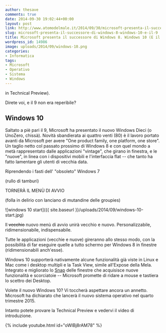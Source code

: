 ```yaml
---
author: thesave
comments: true
date: 2014-09-30 19:02:44+00:00
layout: post
link: http://www.atomodelmale.it/2014/09/30/microsoft-presenta-il-successore-di-windows-8-windows-10-e-il-9/
slug: microsoft-presenta-il-successore-di-windows-8-windows-10-e-il-9
title: Microsoft presenta il successore di Windows 8. Windows 10 (E il 9?)
wordpress_id: 14986
image: uploads/2014/09/windows-10.png
categories:
- Informatica
tags:
- Microsoft
- Operativo
- Sistema
- Windows
---
```


 in Technical Preview).

Direte voi, e il 9 non era reperibile?

## Windows 10

Saltato a piè pari il 9, Microsoft ha presentato il nuovo Windows Dieci (o UnoZero, chissà). Novità sbandierata ai quattro venti (80) è il lavoro portato avanti da Microsoft per avere "One product family, one platform, one store". Un taglio netto col passato prossimo di Windows 8 e con quel mondo a metà rappresentato dalle applicazioni "vintage", che girano in finestra, e le "nuove", in linea con i dispositivi mobili e l'interfaccia flat -- che tanto ha fatto lamentare gli utenti di vecchia data.

Riprendendo i fasti dell' "obsoleto" Windows 7

(rullo di tamburi)

TORNERÀ IL MENÙ DI AVVIO

(folla in delirio con lanciano di mutandine delle groupies)

![windows 10 start]({{ site.baseurl }}/uploads/2014/09/windows-10-start.jpg)

Il <del>vecchio</del> nuovo menù di avvio unirà vecchio e nuovo. Personalizzabile, ridimensionabile, indispensabile.

Tutte le applicazioni (vecchie e nuove) gireranno allo stesso modo, con la possibilità di far eseguire quelle a tutto schermo per Windows 8 in finestre (ridimensionabili anch'esse).

Windows 10 supporterà nativamente alcune funzionalità già viste in Linux e Mac come i desktop multipli e la Task View, simile all'Expose della Mela. Integrato e migliorato lo [Snap](http://windows.microsoft.com/it-it/windows7/products/features/snap) delle finestre che acquisisce nuove funzionalità e scorciatoie -- Microsoft promette di ridare a mouse e tastiera lo scettro dei Desktop.

Volete il nuovo Windows 10? Vi toccherà aspettare ancora un annetto.
Microsoft ha dichiarato che lancerà il nuovo sistema operativo nel quarto trimestre 2015.

Intanto potete provare la Technical Preview e vedervi il video di introduzione.

{% include youtube.html id="oWIBj8rAM78" %}
